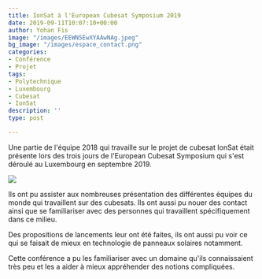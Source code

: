 ```yaml
---
title: IonSat à l'European Cubesat Symposium 2019
date: 2019-09-11T10:07:10+00:00
author: Yohan Fis
image: "/images/EEWN5EwXYAAwNAg.jpeg"
bg_image: "/images/espace_contact.png"
categories:
- Conférence
- Projet
tags:
- Polytechnique
- Luxembourg
- Cubesat
- IonSat
description: ''
type: post

---
```

Une partie de l'équipe 2018 qui travaille sur le projet de cubesat IonSat était présente lors des trois jours de l'European Cubesat Symposium qui s'est déroulé au Luxembourg en septembre 2019. 

![](/images/ECS-luxembourg.png)

Ils ont pu assister aux nombreuses présentation des différentes équipes du monde qui travaillent sur des cubesats. Ils ont aussi pu nouer des contact ainsi que se familiariser avec des personnes qui travaillent spécifiquement dans ce milieu.  

Des propositions de lancements leur ont été faites, ils ont aussi pu voir ce qui se faisait de mieux en technologie de panneaux solaires notamment. 

Cette conférence a pu les familiariser avec un domaine qu'ils connaissaient très peu et les a aider à mieux appréhender des notions compliquées. 